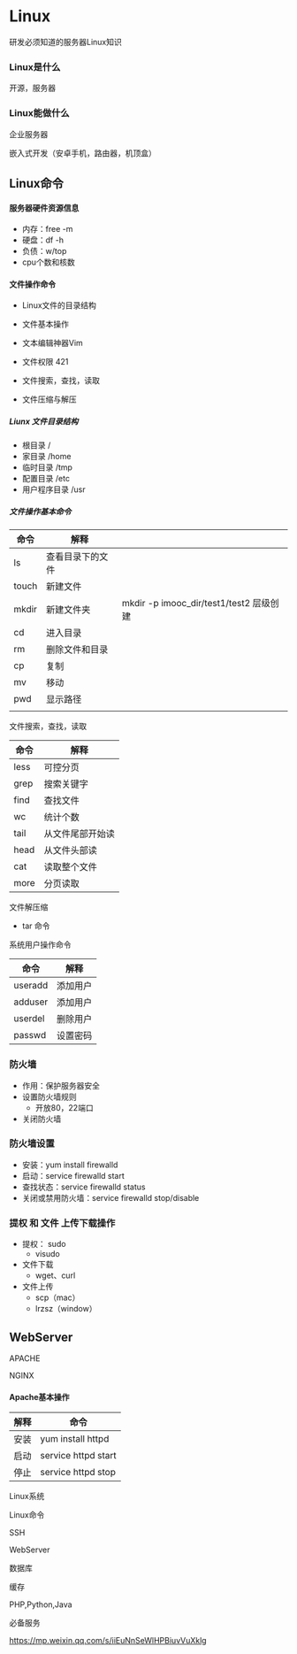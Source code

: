 # Linux 

研发必须知道的服务器Linux知识

### Linux是什么

开源，服务器

### Linux能做什么

企业服务器

嵌入式开发（安卓手机，路由器，机顶盒）



## Linux命令

#### 服务器硬件资源信息

- 内存：free -m
- 硬盘：df -h
- 负债：w/top
- cpu个数和核数



#### 文件操作命令

- Linux文件的目录结构

- 文件基本操作

- 文本编辑神器Vim
- 文件权限 421
- 文件搜索，查找，读取
- 文件压缩与解压



##### Liunx 文件目录结构

- 根目录 /
- 家目录 /home
- 临时目录 /tmp
- 配置目录 /etc
- 用户程序目录 /usr



##### 文件操作基本命令

| 命令  | 解释             |                                         |
| ----- | ---------------- | --------------------------------------- |
| ls    | 查看目录下的文件 |                                         |
| touch | 新建文件         |                                         |
| mkdir | 新建文件夹       | mkdir -p imooc_dir/test1/test2 层级创建 |
| cd    | 进入目录         |                                         |
| rm    | 删除文件和目录   |                                         |
| cp    | 复制             |                                         |
| mv    | 移动             |                                         |
| pwd   | 显示路径         |                                         |
|       |                  |                                         |



文件搜索，查找，读取

| 命令 | 解释             |
| ---- | ---------------- |
| less | 可控分页         |
| grep | 搜索关键字       |
| find | 查找文件         |
| wc   | 统计个数         |
| tail | 从文件尾部开始读 |
| head | 从文件头部读     |
| cat  | 读取整个文件     |
| more | 分页读取         |



文件解压缩

- tar 命令



系统用户操作命令

| 命令    | 解释     |
| ------- | -------- |
| useradd | 添加用户 |
| adduser | 添加用户 |
| userdel | 删除用户 |
| passwd  | 设置密码 |



### 防火墙

- 作用：保护服务器安全
- 设置防火墙规则
  - 开放80，22端口
- 关闭防火墙

### 防火墙设置

- 安装：yum install firewalld
- 启动：service firewalld start
- 查找状态：service firewalld status
- 关闭或禁用防火墙：service firewalld stop/disable 



### 提权 和 文件 上传下载操作

- 提权： sudo
  - visudo
- 文件下载
  - wget、curl
- 文件上传
  - scp（mac）
  - lrzsz（window）



## WebServer

APACHE

NGINX



#### Apache基本操作

| 解释 | 命令                |
| ---- | ------------------- |
| 安装 | yum install httpd   |
| 启动 | service httpd start |
| 停止 | service httpd stop  |





Linux系统

Linux命令

SSH

WebServer

数据库

缓存

PHP,Python,Java

必备服务





https://mp.weixin.qq.com/s/iiEuNnSeWlHPBiuvVuXklg